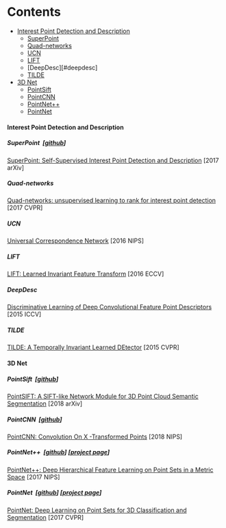 # Contents  
- [Interest Point Detection and Description](#interest-point-detection-and-description)  
	- [SuperPoint](#superpoint-github)
	- [Quad-networks](#quad-networks)
	- [UCN](#ucn)
	- [LIFT](#lift)
	- [DeepDesc][#deepdesc]
	- [TILDE](#tilde)
- [3D Net](#3d-net)   
  - [PointSift](#pointsift-github) 
  - [PointCNN](#pointcnn-github) 
  - [PointNet++](#pointnet-githubproject-page)  
  - [PointNet](#pointnet-githubproject-page-1) 

#### Interest Point Detection and Description

##### SuperPoint &nbsp;[[github](https://github.com/MagicLeapResearch/SuperPointPretrainedNetwork)]
[SuperPoint: Self-Supervised Interest Point Detection and Description](https://arxiv.org/abs/1712.07629) [2017 arXiv]

##### Quad-networks
[Quad-networks: unsupervised learning to rank for interest point detection](https://arxiv.org/abs/1611.07571) [2017 CVPR]

##### UCN
[Universal Correspondence Network](https://arxiv.org/abs/1606.03558) [2016 NIPS]

##### LIFT
[LIFT: Learned Invariant Feature Transform](https://arxiv.org/abs/1603.09114) [2016 ECCV]

##### DeepDesc
[ Discriminative Learning of Deep Convolutional Feature Point Descriptors](https://icwww.epfl.ch/~trulls/pdf/iccv-2015-deepdesc.pdf) [2015 ICCV]

#####  TILDE
[ TILDE: A Temporally Invariant Learned DEtector](https://arxiv.org/abs/1411.4568) [2015 CVPR]

#### 3D Net
##### PointSift &nbsp;[[github](https://github.com/MVIG-SJTU/pointSIFT)]
[PointSIFT: A SIFT-like Network Module for 3D Point Cloud Semantic Segmentation](https://arxiv.org/abs/1807.00652) [2018 arXiv]

##### PointCNN &nbsp;[[github](https://github.com/yangyanli/PointCNN)]
[PointCNN: Convolution On X -Transformed Points](https://arxiv.org/abs/1801.07791) [2018 NIPS]

##### PointNet++ &nbsp;[[github](https://github.com/charlesq34/pointnet2)]&nbsp;[[project page](http://stanford.edu/~rqi/pointnet2/)]
[PointNet++: Deep Hierarchical Feature Learning on Point Sets in a Metric Space](https://arxiv.org/abs/1706.02413) [2017 NIPS]

##### PointNet &nbsp;[[github](https://github.com/charlesq34/pointnet)]&nbsp;[[project page](http://stanford.edu/~rqi/pointnet/)]
[PointNet: Deep Learning on Point Sets for 3D Classification and Segmentation](https://arxiv.org/abs/1612.00593) [2017 CVPR]


